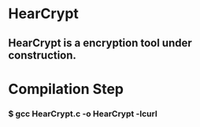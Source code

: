 # HearCrypt

## HearCrypt is a encryption tool under construction.

# Compilation Step

### $ gcc HearCrypt.c -o HearCrypt -lcurl
